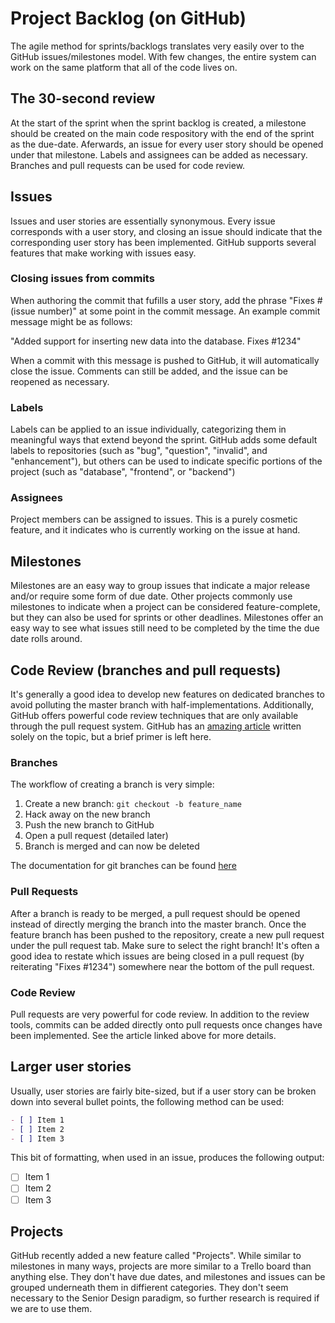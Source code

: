 Project Backlog (on GitHub)
===========================

The agile method for sprints/backlogs translates very easily over to the GitHub issues/milestones model.  With few changes, the entire system can work on the same platform that all of the code lives on.

## The 30-second review

At the start of the sprint when the sprint backlog is created, a milestone should be created on the main code respository with the end of the sprint as the due-date.  Aferwards, an issue for every user story should be opened under that milestone.  Labels and assignees can be added as necessary.  Branches and pull requests can be used for code review.

## Issues

Issues and user stories are essentially synonymous.  Every issue corresponds with a user story, and closing an issue should indicate that the corresponding user story has been implemented.  GitHub supports several features that make working with issues easy.

### Closing issues from commits

When authoring the commit that fufills a user story, add the phrase "Fixes #(issue number)" at some point in the commit message.  An example commit message might be as follows:

"Added support for inserting new data into the database.  Fixes #1234"

When a commit with this message is pushed to GitHub, it will automatically close the issue.  Comments can still be added, and the issue can be reopened as necessary.

### Labels

Labels can be applied to an issue individually, categorizing them in meaningful ways that extend beyond the sprint.  GitHub adds some default labels to repositories (such as "bug", "question", "invalid", and "enhancement"), but others can be used to indicate specific portions of the project (such as "database", "frontend", or "backend")

### Assignees

Project members can be assigned to issues.  This is a purely cosmetic feature, and it indicates who is currently working on the issue at hand.

## Milestones

Milestones are an easy way to group issues that indicate a major release and/or require some form of due date.  Other projects commonly use milestones to indicate when a project can be considered feature-complete, but they can also be used for sprints or other deadlines.  Milestones offer an easy way to see what issues still need to be completed by the time the due date rolls around.

## Code Review (branches and pull requests)

It's generally a good idea to develop new features on dedicated branches to avoid polluting the master branch with half-implementations.  Additionally, GitHub offers powerful code review techniques that are only available through the pull request system.  GitHub has an [amazing article](https://github.com/features/code-review) written solely on the topic, but a brief primer is left here.

### Branches

The workflow of creating a branch is very simple:

1. Create a new branch: `git checkout -b feature_name`
2. Hack away on the new branch
3. Push the new branch to GitHub
4. Open a pull request (detailed later)
5. Branch is merged and can now be deleted

The documentation for git branches can be found [here](https://git-scm.com/book/en/v2/Git-Branching-Basic-Branching-and-Merging)

### Pull Requests

After a branch is ready to be merged, a pull request should be opened instead of directly merging the branch into the master branch.  Once the feature branch has been pushed to the repository, create a new pull request under the pull request tab.  Make sure to select the right branch!  It's often a good idea to restate which issues are being closed in a pull request (by reiterating "Fixes #1234") somewhere near the bottom of the pull request.

### Code Review

Pull requests are very powerful for code review.  In addition to the review tools, commits can be added directly onto pull requests once changes have been implemented.  See the article linked above for more details.

## Larger user stories

Usually, user stories are fairly bite-sized, but if a user story can be broken down into several bullet points, the following method can be used:

```markdown
- [ ] Item 1
- [ ] Item 2
- [ ] Item 3
```

This bit of formatting, when used in an issue, produces the following output:
- [ ] Item 1
- [ ] Item 2
- [ ] Item 3

## Projects

GitHub recently added a new feature called "Projects".   While similar to milestones in many ways, projects are more similar to a Trello board than anything else.  They don't have due dates, and milestones and issues can be grouped underneath them in diffierent categories.  They don't seem necessary to the Senior Design paradigm, so further research is required if we are to use them.
